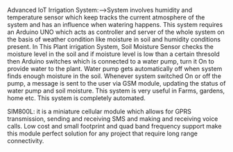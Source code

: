 Advanced IoT Irrigation System:-->System involves humidity and temperature sensor which keep tracks the current atmosphere of the system and has an influence when watering happens.
This system requires an Arduino UNO which acts as controller and server of the whole system on the basis of weather condition like moisture in soil and humidity conditions present. In This Plant irrigation System, Soil Moisture Sensor checks the moisture level in the soil and if moisture level is low than a certain thresold then Arduino switches which is connected to a water pump, turn it On to provide water to the plant. Water pump gets automatically off when system finds enough moisture in the soil. Whenever system switched On or off the pump, a message is sent to the user via GSM module, updating the status of water pump and soil moisture. This system is very useful in Farms, gardens, home etc. This system is completely automated.

SIM800L: it is a miniature cellular module which allows for GPRS transmission, sending and receiving SMS and making and receiving voice calls. Low cost and small footprint and quad band frequency support make this module perfect solution for any project that require long range connectivity.
